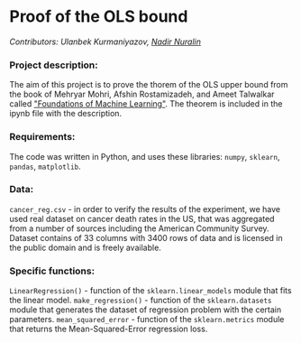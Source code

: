# Proof of the OLS bound

*Contributors: Ulanbek Kurmaniyazov, [Nadir Nuralin](https://github.com/nadir2k)*

### Project description:
The aim of this project is to prove the thorem of the OLS upper bound from the book of Mehryar Mohri, Afshin Rostamizadeh, and Ameet Talwalkar called ["Foundations of Machine Learning"](https://cs.nyu.edu/~mohri/mlbook/). The theorem is included in the ipynb file with the description. 

### Requirements:
The code was written in Python, and uses these libraries: `numpy`, `sklearn`, `pandas`, `matplotlib`.

### Data:
`cancer_reg.csv` - in order to verify the results of the experiment, we have used real dataset on cancer death rates in the US, that was aggregated from a number of sources including the American Community Survey. Dataset contains of 33 columns with 3400 rows of data and is licensed in the public domain and is freely available. 

### Specific functions:
`LinearRegression()` - function of the `sklearn.linear_models` module that fits the linear model.
`make_regression()` - function of the `sklearn.datasets` module that generates the dataset of regression problem with the certain parameters.
`mean_squared_error` - function of the `sklearn.metrics` module that returns the Mean-Squared-Error regression loss.

